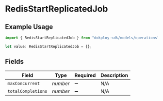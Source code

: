 # RedisStartReplicatedJob

## Example Usage

```typescript
import { RedisStartReplicatedJob } from "dokploy-sdk/models/operations";

let value: RedisStartReplicatedJob = {};
```

## Fields

| Field              | Type               | Required           | Description        |
| ------------------ | ------------------ | ------------------ | ------------------ |
| `maxConcurrent`    | *number*           | :heavy_minus_sign: | N/A                |
| `totalCompletions` | *number*           | :heavy_minus_sign: | N/A                |